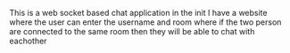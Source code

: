 This is a web socket based chat application in the init I have a website where the user can enter the username and room
where if the two person are connected to the same room then they will be able to chat with eachother
